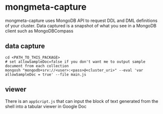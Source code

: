 # mongmeta-capture
mongmeta-capture uses MongoDB API to request DDL and DML definitions of your cluster. Data captured is a snapshot of what you see in a MongoDB client such as MongoDBCompass

## data capture
```shell
cd <PATH_TO_THIS_PACKAGE>
# set allowSampleDoc=false if you don't want me to output sample document from each collection
mongosh "mongodb+srv://<user>:<pass>@<cluster_uri>" --eval 'var allowSampleDoc = true' --file main.js
```

## viewer
There is an `appScript.js` that can input the block of text generated from the shell into a tabular viewer in Google Doc